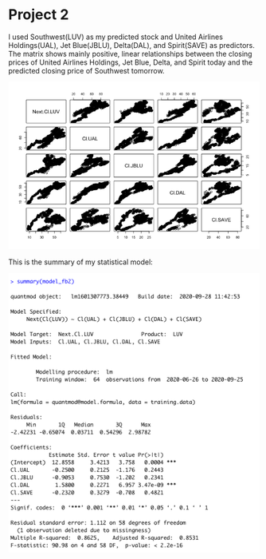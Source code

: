 # Project 2

I used Southwest(LUV) as my predicted stock and United Airlines Holdings(UAL), Jet Blue(JBLU), Delta(DAL), and Spirit(SAVE) as predictors. The matrix shows mainly positive, linear relationships between the closing prices of United Airlines Holdings, Jet Blue, Delta, and Spirit today and the predicted closing price of Southwest tomorrow.  

![](Rplot20.png)

This is the summary of my statistical model:

![](project2part2.png)

